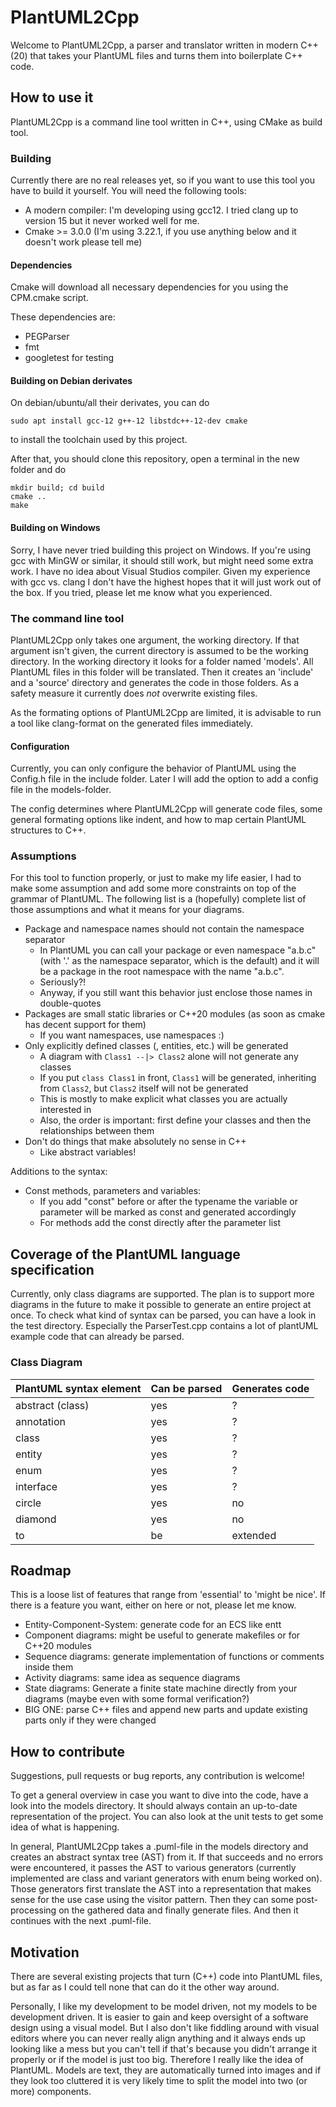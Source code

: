 # PlantUML2Cpp

Welcome to PlantUML2Cpp, a parser and translator written in modern C++ (20) that takes your PlantUML files and turns them into boilerplate C++ code.

## How to use it

PlantUML2Cpp is a command line tool written in C++, using CMake as build tool.

### Building

Currently there are no real releases yet, so if you want to use this tool you have to build it yourself. You will need the following tools:

* A modern compiler: I'm developing using gcc12. I tried clang up to version 15 but it never worked well for me.
* Cmake >= 3.0.0 (I'm using 3.22.1, if you use anything below and it doesn't work please tell me)

#### Dependencies

Cmake will download all necessary dependencies for you using the CPM.cmake script.

These dependencies are:
* PEGParser
* fmt
* googletest for testing

#### Building on Debian derivates

On debian/ubuntu/all their derivates, you can do
```
sudo apt install gcc-12 g++-12 libstdc++-12-dev cmake
```
to install the toolchain used by this project.

After that, you should clone this repository, open a terminal in the new folder and do
```
mkdir build; cd build
cmake ..
make
```

#### Building on Windows

Sorry, I have never tried building this project on Windows. If you're using gcc with MinGW or similar, it should still work, but might need some extra work. I have no idea about Visual Studios compiler. Given my experience with gcc vs. clang I don't have the highest hopes that it will just work out of the box. If you tried, please let me know what you experienced.

### The command line tool

PlantUML2Cpp only takes one argument, the working directory. If that argument isn't given, the current directory is assumed to be the working directory.
In the working directory it looks for a folder named 'models'. All PlantUML files in this folder will be translated. Then it creates an 'include' and a 'source' directory and generates the code in those folders. As a safety measure it currently does _not_ overwrite existing files.

As the formating options of PlantUML2Cpp are limited, it is advisable to run a tool like clang-format on the generated files immediately.

#### Configuration

Currently, you can only configure the behavior of PlantUML using the Config.h file in the include folder. Later I will add the option to add a config file in the models-folder.

The config determines where PlantUML2Cpp will generate code files, some general formating options like indent, and how to map certain PlantUML structures to C++.

### Assumptions

For this tool to function properly, or just to make my life easier, I had to make some assumption and add some more constraints on top of the grammar of PlantUML. The following list is a (hopefully) complete list of those assumptions and what it means for your diagrams.

* Package and namespace names should not contain the namespace separator
    * In PlantUML you can call your package or even namespace "a.b.c" (with '.' as the namespace separator, which is the default) and it will be a package in the root namespace with the name "a.b.c".
    * Seriously?!
    * Anyway, if you still want this behavior just enclose those names in double-quotes
* Packages are small static libraries or C++20 modules (as soon as cmake has decent support for them)
    * If you want namespaces, use namespaces :)
* Only explicitly defined classes (, entities, etc.) will be generated
    * A diagram with `Class1 --|> Class2` alone will not generate any classes
    * If you put `class Class1` in front, `Class1` will be generated, inheriting from `Class2`, but `Class2` itself will not be generated
    * This is mostly to make explicit what classes you are actually interested in
    * Also, the order is important: first define your classes and then the relationships between them
* Don't do things that make absolutely no sense in C++
    * Like abstract variables!

Additions to the syntax:
* Const methods, parameters and variables:
    * If you add "const" before or after the typename the variable or parameter will be marked as const and generated accordingly
    * For methods add the const directly after the parameter list

## Coverage of the PlantUML language specification

Currently, only class diagrams are supported. The plan is to support more diagrams in the future to make it possible to generate an entire project at once.
To check what kind of syntax can be parsed, you can have a look in the test directory. Especially the ParserTest.cpp contains a lot of plantUML example code that can already be parsed.
### Class Diagram

| PlantUML syntax element | Can be parsed | Generates code |
|-------------------------|---------------|----------------|
| abstract (class) | yes | ? |
| annotation | yes | ? |
| class | yes | ? |
| entity | yes | ? |
| enum | yes | ? |
| interface | yes | ? |
| circle | yes | no |
| diamond | yes | no |
| to | be | extended |

## Roadmap

This is a loose list of features that range from 'essential' to 'might be nice'. If there is a feature you want, either on here or not, please let me know.

* Entity-Component-System: generate code for an ECS like entt
* Component diagrams: might be useful to generate makefiles or for C++20 modules
* Sequence diagrams: generate implementation of functions or comments inside them
* Activity diagrams: same idea as sequence diagrams
* State diagrams: Generate a finite state machine directly from your diagrams (maybe even with some formal verification?)
* BIG ONE: parse C++ files and append new parts and update existing parts only if they were changed

## How to contribute

Suggestions, pull requests or bug reports, any contribution is welcome!

To get a general overview in case you want to dive into the code, have a look into the models directory. It should always contain an up-to-date representation of the project. You can also look at the unit tests to get some idea of what is happening.

In general, PlantUML2Cpp takes a .puml-file in the models directory and creates an abstract syntax tree (AST) from it. If that succeeds and no errors were encountered, it passes the AST to various generators (currently implemented are class and variant generators with enum being worked on).
Those generators first translate the AST into a representation that makes sense for the use case using the visitor pattern. Then they can some post-processing on the gathered data and finally generate files. And then it continues with the next .puml-file.
## Motivation

There are several existing projects that turn (C++) code into PlantUML files, but as far as I could tell none that can do it the other way around.

Personally, I like my development to be model driven, not my models to be development driven. It is easier to gain and keep oversight of a software design using a visual model. But I also don't like fiddling around with visual editors where you can never really align anything and it always ends up looking like a mess but you can't tell if that's because you didn't arrange it properly or if the model is just too big. Therefore I really like the idea of PlantUML. Models are text, they are automatically turned into images and if they look too cluttered it is very likely time to split the model into two (or more) components.


